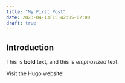 ```yaml
---
title: "My First Post"
date: 2023-04-13T15:42:05+02:00
draft: true
---
```

## Introduction

This is **bold** text, and this is *emphasized* text.

Visit the Hugo website!
